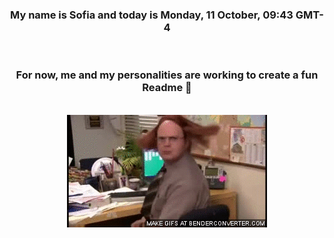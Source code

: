 


<div align="center">
<h3 >My name is Sofia and today is Monday, 11 October, 09:43 GMT-4</h3><br>
<h3 >For now, me and my personalities are working to create a fun Readme 👋
</h3><br>
<img src='img/dwight.gif' alt='working...'/>
</div>
